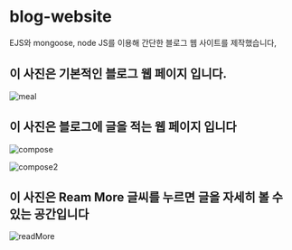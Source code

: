 # blog-website

EJS와 mongoose, node JS를 이용해 간단한 블로그 웹 사이트를 제작했습니다,

## 이 사진은 기본적인 블로그 웹 페이지 입니다.
![meal](https://user-images.githubusercontent.com/55783877/102850118-023a7e80-445c-11eb-8633-177ba3a0c977.png)

## 이 사진은 블로그에 글을 적는 웹 페이지 입니다
![compose](https://user-images.githubusercontent.com/55783877/102850454-dff53080-445c-11eb-90b7-75b83d4ff380.png)

![compose2](https://user-images.githubusercontent.com/55783877/102850456-e08dc700-445c-11eb-8e4c-8e9135694b70.png)

## 이 사진은 Ream More 글씨를 누르면 글을 자세히 볼 수 있는 공간입니다
![readMore](https://user-images.githubusercontent.com/55783877/102850170-1ed6b680-445c-11eb-9f84-2f0d189af167.png)

